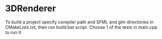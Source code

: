 # 3DRenderer

To build a project specify compiler path and SFML and glm directories in CMakeLists.txt, then run build.bat script.
Choose 1 of the tests in main.cpp to run it.
